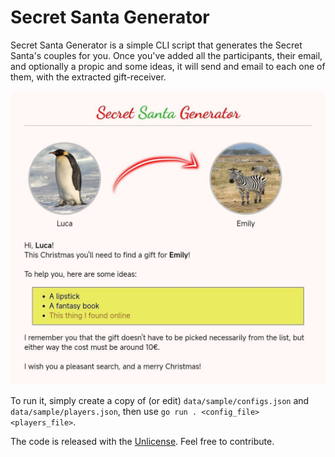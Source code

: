 # Secret Santa Generator

Secret Santa Generator is a simple CLI script that generates the Secret Santa's couples for you.
Once you've added all the participants, their email, and optionally a propic and some ideas, it will
send and email to each one of them, with the extracted gift-receiver.

<img src="example.jpg">

To run it, simply create a copy of (or edit) `data/sample/configs.json` and `data/sample/players.json`, then use
`go run . <config_file> <players_file>`. 

The code is released with the [Unlicense](LICENSE). Feel free to contribute.
